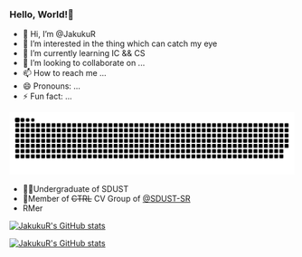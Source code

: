 

<!---
JakukuR/JakukuR is a ✨ special ✨ repository because its `README.md` (this file) appears on your GitHub profile.
You can click the Preview link to take a look at your changes.
--->
### Hello, World!👋

- 👋 Hi, I’m @JakukuR
- 👀 I’m interested in the thing which can catch my eye
- 🌱 I’m currently learning IC && CS
- 💞️ I’m looking to collaborate on ...
- 📫 How to reach me ...
- 😄 Pronouns: ...
- ⚡ Fun fact: ...

<!--
**null-qwerty/null-qwerty** is a ✨ _special_ ✨ repository because its `README.md` (this file) appears on your GitHub profile.

Here are some ideas to get you started:

- 🔭 I’m currently working on ...
- 🌱 I’m currently learning ...
- 👯 I’m looking to collaborate on ...
- 🤔 I’m looking for help with ...
- 💬 Ask me about ...
- 📫 How to reach me: ...
- 😄 Pronouns: ...
- ⚡ Fun fact: ...
-->
<picture>
  <source media="(prefers-color-scheme: dark)" srcset="https://raw.githubusercontent.com/JakukuR/JakukuR/output/github-contribution-grid-snake-dark.svg">
  <source media="(prefers-color-scheme: light)" srcset="https://raw.githubusercontent.com/JakukuR/JakukuR/output/github-contribution-grid-snake.svg">
  <img alt="github contribution grid snake animation" src="https://raw.githubusercontent.com/JakukuR/JakukuR/output/github-contribution-grid-snake.svg">
</picture>

- 👨‍🎓Undergraduate of SDUST
- 👥Member of ~~CTRL~~ CV Group of [@SDUST-SR](https://gitee.com/sand--sm-team-visual-team)
- RMer


[![JakukuR's GitHub stats](https://github-readme-stats-dzva4c6v7-jakukurs-projects.vercel.app/api?username=JakukuR&show_icons=true&theme=tokyonight)](https://github-readme-stats-dzva4c6v7-jakukurs-projects.vercel.app)

[![JakukuR's GitHub stats](https://github-readme-stats.vercel.app/api?username=JakukuR&show_icons=true&theme=tokyonight)](https://github.com/anuraghazra/github-readme-stats)

